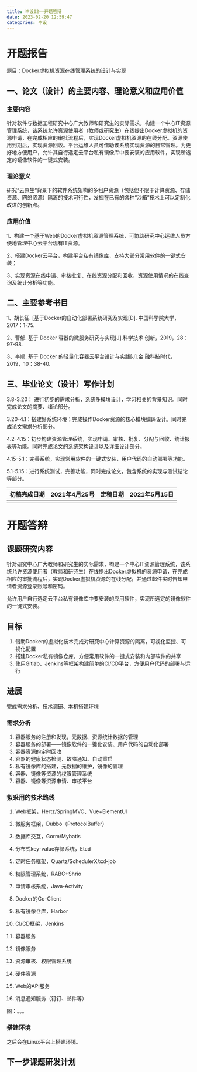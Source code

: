 ```yaml
---
title: 毕设02——开题答辩
date: 2023-02-20 12:59:47
categories: 毕设
---
```




# 开题报告

题目：Docker虚拟机资源在线管理系统的设计与实现

## 一、论文（设计）的主要内容、理论意义和应用价值

### 主要内容

针对软件与数据工程研究中心广大教师和研究生的实际需求，构建一个中心IT资源管理系统，该系统允许资源使用者（教师或研究生）在线提出Docker虚拟机的资源申请，在完成相应的审批流程后，实现Docker虚拟机资源的在线分配。资源使用到期后，实现资源回收。平台运维人员可借助该系统实现资源的日常管理。为更好地方便用户，允许其自行选定云平台私有镜像库中要安装的应用软件，实现所选定的镜像软件的一键式安装。

 

### 理论意义

研究“云原生“背景下的软件系统架构的多租户资源（包括但不限于计算资源、存储资源、网络资源）隔离的技术可行性，发掘在已有的各种“沙箱”技术上可以定制化改进的创新点。





### 应用价值

1、构建一个基于Web的Docker虚拟机资源管理系统，可协助研究中心运维人员方便地管理中心云平台现有IT资源。

2、搭建Docker云平台，构建平台私有镜像库，支持大部分常用软件的一键式安装；

3、实现资源在线申请、审核批复、在线资源分配和回收、资源使用情况的在线查询及统计分析等功能。



## 二、主要参考书目

1、胡长征. [基于Docker的自动化部署系统研究及实现[D]. 中国科学院大学，2017：1-75.

2、曹郁. 基于 Docker 容器的微服务研究与实现[J].科学技术 创新，2019，28：97-98.

3、李顺. 基于 Docker 的轻量化容器云平台设计与实践[J].金 融科技时代，2019，10：38-40.



## 三、毕业论文（设计）写作计划

3.8-3.20： 进行初步的需求分析，系统多模块设计，学习相关的背景知识。同时完成论文的摘要、绪论部分。

3.20-4.1：搭建好系统环境；完成操作Docker资源的核心模块编码设计。同时完成论文需求分析部分。

4.2-4.15：初步构建资源管理系统，实现申请、审核、批复、分配与回收、统计报表等功能。同时完成论文的系统架构设计以及详细设计部分。

4.15-5.1：完善系统，实现常用软件的一键式安装，用户代码的自动部署等功能。

5.1-5.15：进行系统测试，完善功能，同时完成论文，包含系统的实现与测试结论等部分。





| 初稿完成日期 | 2021年4月25号 | 定稿日期 | 2021年5月15日 |
| ------------ | ------------- | -------- | ------------- |
|              |               |          |               |







# 开题答辩



## 课题研究内容

针对研究中心广大教师和研究生的实际需求，构建一个中心IT资源管理系统，该系统允许资源使用者（教师和研究生）在线提出Docker虚拟机的资源申请，在完成相应的审批流程后，实现Docker虚拟机资源的在线分配，并通过邮件实时告知申请者资源登录账号和密码。

允许用户自行选定云平台私有镜像库中要安装的应用软件，实现所选定的镜像软件的一键式安装。



## 目标

1. 借助Docker的虚拟化技术完成对研究中心计算资源的隔离，可视化监控、可视化配置
2. 搭建Docker私有镜像仓库，方便常用软件的一键式安装和内部软件的共享
3. 使用Gitlab、Jenkins等框架构建简单的CI/CD平台，方便用户代码的部署与运行




## 进展

完成需求分析、技术调研、本机搭建环境



### 需求分析

1. 容器服务的注册和发现，元数据、资源统计数据的管理
2. 容器服务的部署——镜像软件的一键化安装、用户代码的自动化部署
3. 容器资源的定时回收
4. 容器的健康状态检测、故障通知、自动重启
5. 私有镜像库的搭建，元数据的维护，镜像的管理
6. 容器、镜像等资源的权限管理系统
7. 容器、镜像等资源申请、审核平台



### 拟采用的技术路线
1. Web框架，Hertz/SpringMVC、Vue+ElementUI
2. 微服务框架，Dubbo（ProtocolBuffer）
3. 数据库交互，Gorm/Mybatis
4. 分布式key-value存储系统，Etcd
5. 定时任务框架，Quartz/SchedulerX/xxl-job
6. 权限管理系统，RABC+Shrio
7. 申请审核系统，Java-Activity
8. Docker的Go-Client
9. 私有镜像仓库，Harbor
10. CI/CD框架，Jenkins





1. 容器服务
2. 镜像服务
3. 资源审核、权限管理系统
4. 硬件资源
5. Web的API服务
6. 消息通知服务（钉钉、邮件等）



图：。。。






### 搭建环境

之后会在Linux平台上搭建环境。





## 下一步课题研发计划

